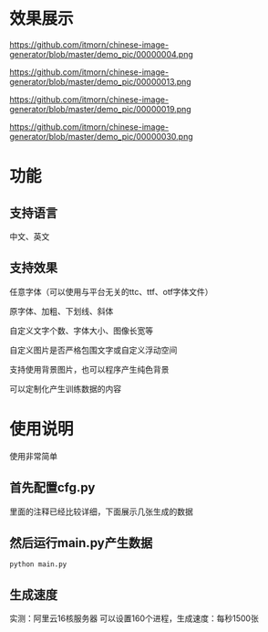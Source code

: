 # 效果展示
https://github.com/itmorn/chinese-image-generator/blob/master/demo_pic/00000004.png

https://github.com/itmorn/chinese-image-generator/blob/master/demo_pic/00000013.png

https://github.com/itmorn/chinese-image-generator/blob/master/demo_pic/00000019.png

https://github.com/itmorn/chinese-image-generator/blob/master/demo_pic/00000030.png


# 功能
## 支持语言
中文、英文

## 支持效果
任意字体（可以使用与平台无关的ttc、ttf、otf字体文件）

原字体、加粗、下划线、斜体

自定义文字个数、字体大小、图像长宽等

自定义图片是否严格包围文字或自定义浮动空间

支持使用背景图片，也可以程序产生纯色背景

可以定制化产生训练数据的内容


# 使用说明
使用非常简单
## 首先配置cfg.py
里面的注释已经比较详细，下面展示几张生成的数据


## 然后运行main.py产生数据
`python main.py`

## 生成速度
实测：阿里云16核服务器 可以设置160个进程，生成速度：每秒1500张


